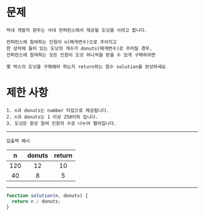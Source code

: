# 문제

```
막내 개발자 원두는 사내 컨퍼런스에서 제공될 도넛을 사려고 합니다.

컨퍼런스에 참여하는 인원이 n(매개변수)으로 주어지고
한 상자에 들어 있는 도넛의 개수가 donuts(매개변수)로 주어질 경우,
컨퍼런스에 참여하는 모든 인원이 도넛 하나씩을 받을 수 있게 구매하려면

몇 박스의 도넛을 구매해야 하는지 return하는 함수 solution을 완성하세요

```

# 제한 사항

```
1. n과 donuts는 number 타입으로 제공됩니다.
2. n과 donuts는 1 이상 250이하 입니다.
3. 도넛은 항상 참여 인원의 수로 나누어 떨어집니다.
```

---

`입출력 예시`

|  n  | donuts | return |
| :-: | :----: | :----: |
| 120 |   12   |   10   |
| 40  |   8    |   5    |

---

```js
function solution(n, donuts) {
  return n / donuts;
}
```
